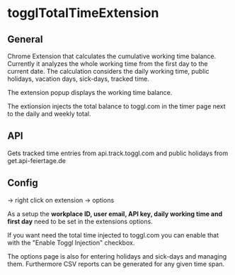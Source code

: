 # togglTotalTimeExtension

## General

Chrome Extension that calculates the cumulative working time balance.
Currently it analyzes the whole working time from the first day to the current date.
The calculation considers the daily working time, public holidays, vacation days, sick-days, tracked time.

The extension popup displays the working time balance.

The extionsion injects the total balance to toggl.com in the timer page next to the daily and weekly total.

## API

Gets tracked time entries from api.track.toggl.com and public holidays from get.api-feiertage.de

## Config

-> right click on extension -> options

As a setup the **workplace ID, user email, API key, daily working time and first day** need to be set in the extensions options.

If you want need the total time injected to toggl.com you can enable that with the "Enable Toggl Injection" checkbox.

The options page is also for entering holidays and sick-days and managing them. Furthermore CSV reports can be generated for any given time span.
